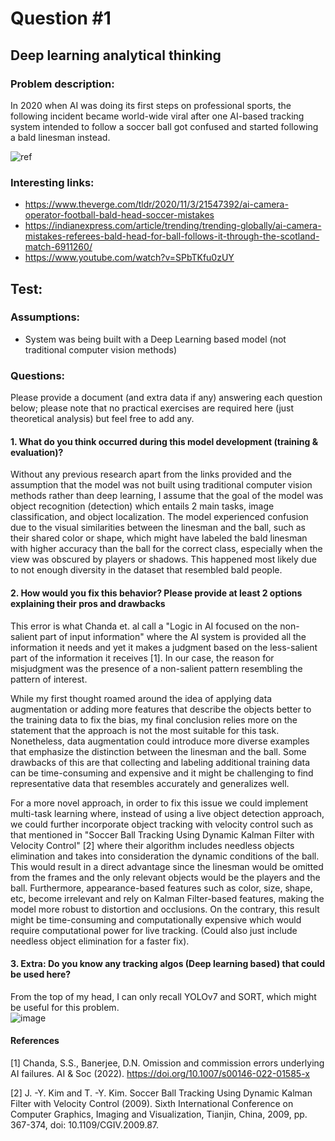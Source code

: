 # Question #1


## Deep learning analytical thinking

### Problem description:

In 2020 when AI was doing its first steps on professional sports, the following incident became world-wide viral after one AI-based tracking system intended to follow a soccer ball got confused and started following a bald linesman instead.



![ref](../imagery/ref.jpg)



### Interesting links:

- https://www.theverge.com/tldr/2020/11/3/21547392/ai-camera-operator-football-bald-head-soccer-mistakes
- https://indianexpress.com/article/trending/trending-globally/ai-camera-mistakes-referees-bald-head-for-ball-follows-it-through-the-scotland-match-6911260/
- https://www.youtube.com/watch?v=SPbTKfu0zUY





## Test:

### Assumptions:

- System was being built with a Deep Learning based model (not traditional computer vision methods) 


### Questions:

Please provide a document (and extra data if any) answering each question below; please note that no practical exercises are required here (just theoretical analysis) but feel free to add any.

#### 1. What do you think occurred during this model development (training & evaluation)? 
Without any previous research apart from the links provided and the assumption that the model was not built using traditional computer vision methods rather than deep learning, I assume that the goal of the model was object recognition (detection) which entails 2 main tasks, image classification, and object localization. The model experienced confusion due to the visual similarities between the linesman and the ball, such as their shared color or shape, which might have labeled the bald linesman with higher accuracy than the ball for the correct class, especially when the view was obscured by players or shadows. This happened most likely due to not enough diversity in the dataset that resembled bald people.

#### 2. How would you fix this behavior? Please provide at least 2 options explaining their pros and drawbacks
This error is what Chanda et. al call a "Logic in AI focused on the non-salient part of input information" where the AI system is provided all the information it needs and yet it makes a judgment based on the less-salient part of the information it receives [1]. In our case, the reason for misjudgment was the presence of a non-salient pattern resembling the pattern of interest. 

While my first thought roamed around the idea of applying data augmentation or adding more features that describe the objects better to the training data to fix the bias, my final conclusion relies more on the statement that the approach is not the most suitable for this task. Nonetheless, data augmentation could introduce more diverse examples that emphasize the distinction between the linesman and the ball. Some drawbacks of this are that collecting and labeling additional training data can be time-consuming and expensive and it might be challenging to find representative data that resembles accurately and generalizes well.

For a more novel approach, in order to fix this issue we could implement multi-task learning where, instead of using a live object detection approach, we could further incorporate object tracking with velocity control such as that mentioned in "Soccer Ball Tracking Using Dynamic Kalman Filter with Velocity Control" [2] where their algorithm includes needless objects elimination and takes into consideration the dynamic conditions of the ball. This would result in a direct advantage since the linesman would be omitted from the frames and the only relevant objects would be the players and the ball. Furthermore, appearance-based features such as color, size, shape, etc, become irrelevant and rely on Kalman Filter-based features, making the model more robust to distortion and occlusions. On the contrary, this result might be time-consuming and computationally expensive which would require computational power for live tracking. (Could also just include needless object elimination for a faster fix).  

#### 3. Extra: Do you know any tracking algos (Deep learning based) that could be used here?
From the top of my head, I can only recall YOLOv7 and SORT, which might be useful for this problem.  
![image](https://github.com/yibeisita/recruitment/assets/74725809/b4ba7ee0-3913-4c5b-8484-0fa0c2ee8fa2)


#### References
[1] Chanda, S.S., Banerjee, D.N. Omission and commission errors underlying AI failures. AI & Soc (2022). https://doi.org/10.1007/s00146-022-01585-x

[2] J. -Y. Kim and T. -Y. Kim. Soccer Ball Tracking Using Dynamic Kalman Filter with Velocity Control (2009). Sixth International Conference on Computer Graphics, Imaging and Visualization, Tianjin, China, 2009, pp. 367-374, doi: 10.1109/CGIV.2009.87.


